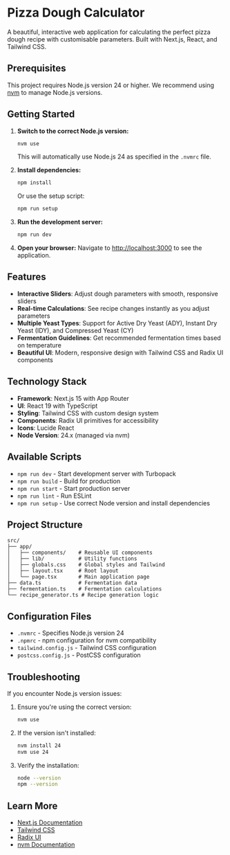 # Pizza Dough Calculator

A beautiful, interactive web application for calculating the perfect pizza dough recipe with customisable parameters. Built with Next.js, React, and Tailwind CSS.

## Prerequisites

This project requires Node.js version 24 or higher. We recommend using [nvm](https://github.com/nvm-sh/nvm) to manage Node.js versions.

## Getting Started

1. **Switch to the correct Node.js version:**
   ```bash
   nvm use
   ```
   This will automatically use Node.js 24 as specified in the `.nvmrc` file.

2. **Install dependencies:**
   ```bash
   npm install
   ```
   Or use the setup script:
   ```bash
   npm run setup
   ```

3. **Run the development server:**
   ```bash
   npm run dev
   ```

4. **Open your browser:**
   Navigate to [http://localhost:3000](http://localhost:3000) to see the application.

## Features

- **Interactive Sliders**: Adjust dough parameters with smooth, responsive sliders
- **Real-time Calculations**: See recipe changes instantly as you adjust parameters
- **Multiple Yeast Types**: Support for Active Dry Yeast (ADY), Instant Dry Yeast (IDY), and Compressed Yeast (CY)
- **Fermentation Guidelines**: Get recommended fermentation times based on temperature
- **Beautiful UI**: Modern, responsive design with Tailwind CSS and Radix UI components

## Technology Stack

- **Framework**: Next.js 15 with App Router
- **UI**: React 19 with TypeScript
- **Styling**: Tailwind CSS with custom design system
- **Components**: Radix UI primitives for accessibility
- **Icons**: Lucide React
- **Node Version**: 24.x (managed via nvm)

## Available Scripts

- `npm run dev` - Start development server with Turbopack
- `npm run build` - Build for production
- `npm run start` - Start production server
- `npm run lint` - Run ESLint
- `npm run setup` - Use correct Node version and install dependencies

## Project Structure

```
src/
├── app/
│   ├── components/    # Reusable UI components
│   ├── lib/           # Utility functions
│   ├── globals.css    # Global styles and Tailwind
│   ├── layout.tsx     # Root layout
│   └── page.tsx       # Main application page
├── data.ts            # Fermentation data
├── fermentation.ts    # Fermentation calculations
└── recipe_generator.ts # Recipe generation logic
```

## Configuration Files

- `.nvmrc` - Specifies Node.js version 24
- `.npmrc` - npm configuration for nvm compatibility
- `tailwind.config.js` - Tailwind CSS configuration
- `postcss.config.js` - PostCSS configuration

## Troubleshooting

If you encounter Node.js version issues:

1. Ensure you're using the correct version:
   ```bash
   nvm use
   ```

2. If the version isn't installed:
   ```bash
   nvm install 24
   nvm use 24
   ```

3. Verify the installation:
   ```bash
   node --version
   npm --version
   ```

## Learn More

- [Next.js Documentation](https://nextjs.org/docs)
- [Tailwind CSS](https://tailwindcss.com/docs)
- [Radix UI](https://www.radix-ui.com/)
- [nvm Documentation](https://github.com/nvm-sh/nvm)
